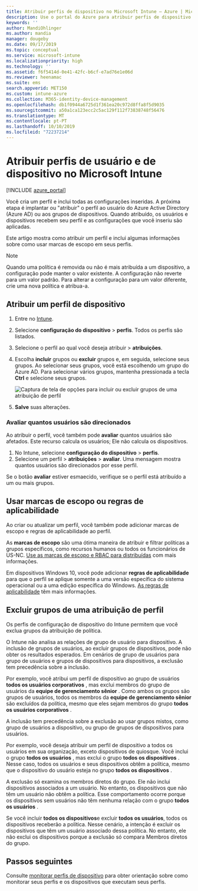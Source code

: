 ```yaml
---
title: Atribuir perfis de dispositivo no Microsoft Intune – Azure | Microsoft Docs
description: Use o portal do Azure para atribuir perfis de dispositivo e políticas a usuários e dispositivos. Saiba como excluir grupos de uma atribuição de perfil no Microsoft Intune.
keywords: ''
author: MandiOhlinger
ms.author: mandia
manager: dougeby
ms.date: 09/17/2019
ms.topic: conceptual
ms.service: microsoft-intune
ms.localizationpriority: high
ms.technology: ''
ms.assetid: f6f5414d-0e41-42fc-b6cf-e7ad76e1e06d
ms.reviewer: heenamac
ms.suite: ems
search.appverid: MET150
ms.custom: intune-azure
ms.collection: M365-identity-device-management
ms.openlocfilehash: db1f0944a6725d1f361ea20c972d8ffa8f5d9035
ms.sourcegitcommit: a50a1ca123ecc2c5ac129f112f73838748f56476
ms.translationtype: MT
ms.contentlocale: pt-PT
ms.lasthandoff: 10/10/2019
ms.locfileid: "72237214"
---
```

# <a name="assign-user-and-device-profiles-in-microsoft-intune"></a>Atribuir perfis de usuário e de dispositivo no Microsoft Intune

[!INCLUDE [azure_portal](../includes/azure_portal.md)]

Você cria um perfil e inclui todas as configurações inseridas. A próxima etapa é implantar ou "atribuir" o perfil ao usuário do Azure Active Directory (Azure AD) ou aos grupos de dispositivos. Quando atribuído, os usuários e dispositivos recebem seu perfil e as configurações que você inseriu são aplicadas.

Este artigo mostra como atribuir um perfil e inclui algumas informações sobre como usar marcas de escopo em seus perfis.

> [!NOTE]  
> Quando uma política é removida ou não é mais atribuída a um dispositivo, a configuração pode manter o valor existente. A configuração não reverte para um valor padrão. Para alterar a configuração para um valor diferente, crie uma nova política e atribua-a.

## <a name="assign-a-device-profile"></a>Atribuir um perfil de dispositivo

1. Entre no [Intune](https://go.microsoft.com/fwlink/?linkid=2090973).
2. Selecione **configuração do dispositivo** > **perfis**. Todos os perfis são listados.
3. Selecione o perfil ao qual você deseja atribuir > **atribuições**.
4. Escolha **incluir** grupos ou **excluir** grupos e, em seguida, selecione seus grupos. Ao selecionar seus grupos, você está escolhendo um grupo do Azure AD. Para selecionar vários grupos, mantenha pressionada a tecla **Ctrl** e selecione seus grupos.

    ![Captura de tela de opções para incluir ou excluir grupos de uma atribuição de perfil](./media/device-profile-assign/group-include-exclude.png)

5. **Salve** suas alterações.

### <a name="evaluate-how-many-users-are-targeted"></a>Avaliar quantos usuários são direcionados

Ao atribuir o perfil, você também pode **avaliar** quantos usuários são afetados. Este recurso calcula os usuários; Ele não calcula os dispositivos.

1. No Intune, selecione **configuração do dispositivo** > **perfis**.
2. Selecione um perfil > **atribuições** > **avaliar**. Uma mensagem mostra quantos usuários são direcionados por esse perfil.

Se o botão **avaliar** estiver esmaecido, verifique se o perfil está atribuído a um ou mais grupos.

## <a name="use-scope-tags-or-applicability-rules"></a>Usar marcas de escopo ou regras de aplicabilidade

Ao criar ou atualizar um perfil, você também pode adicionar marcas de escopo e regras de aplicabilidade ao perfil.

As **marcas de escopo** são uma ótima maneira de atribuir e filtrar políticas a grupos específicos, como recursos humanos ou todos os funcionários de US-NC. [Use as marcas de escopo e RBAC para distribuídas](../fundamentals/scope-tags.md) com mais informações.

Em dispositivos Windows 10, você pode adicionar **regras de aplicabilidade** para que o perfil se aplique somente a uma versão específica do sistema operacional ou a uma edição específica do Windows. [As regras de aplicabilidade](device-profile-create.md#applicability-rules) têm mais informações.

## <a name="exclude-groups-from-a-profile-assignment"></a>Excluir grupos de uma atribuição de perfil

Os perfis de configuração de dispositivo do Intune permitem que você exclua grupos da atribuição de política.

O Intune não analisa as relações de grupo de usuário para dispositivo. A inclusão de grupos de usuários, ao excluir grupos de dispositivos, pode não obter os resultados esperados. Em cenários de grupo de usuários para grupo de usuários e grupos de dispositivos para dispositivos, a exclusão tem precedência sobre a inclusão.

Por exemplo, você atribui um perfil de dispositivo ao grupo de usuários **todos os usuários corporativos** , mas exclui membros do grupo de usuários da **equipe de gerenciamento sênior** . Como ambos os grupos são grupos de usuários, todos os membros da **equipe de gerenciamento sênior** são excluídos da política, mesmo que eles sejam membros do grupo **todos os usuários corporativos** .

A inclusão tem precedência sobre a exclusão ao usar grupos mistos, como grupo de usuários a dispositivo, ou grupo de grupos de dispositivos para usuários.

Por exemplo, você deseja atribuir um perfil de dispositivo a todos os usuários em sua organização, exceto dispositivos de quiosque. Você inclui o grupo **todos os usuários** , mas exclui o grupo **todos os dispositivos** . Nesse caso, todos os usuários e seus dispositivos obtêm a política, mesmo que o dispositivo do usuário esteja no grupo **todos os dispositivos** .

A exclusão só examina os membros diretos do grupo. Ele não inclui dispositivos associados a um usuário. No entanto, os dispositivos que não têm um usuário não obtêm a política. Esse comportamento ocorre porque os dispositivos sem usuários não têm nenhuma relação com o grupo **todos os usuários** .

Se você incluir **todos os dispositivos**e excluir **todos os usuários**, todos os dispositivos receberão a política. Nesse cenário, a intenção é excluir os dispositivos que têm um usuário associado dessa política. No entanto, ele não exclui os dispositivos porque a exclusão só compara Membros diretos do grupo.

## <a name="next-steps"></a>Passos seguintes

Consulte [monitorar perfis de dispositivo](device-profile-monitor.md) para obter orientação sobre como monitorar seus perfis e os dispositivos que executam seus perfis.
